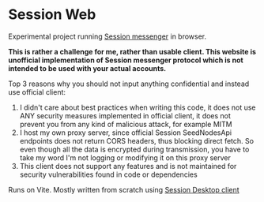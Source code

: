 # Session Web

Experimental project running [Session messenger](https://getsession.org) in browser.

**This is rather a challenge for me, rather than usable client. This website is unofficial implementation of Session messenger protocol which is not intended to be used with your actual accounts.**

Top 3 reasons why you should not input anything confidential and instead use official client:

1. I didn't care about best practices when writing this code, it does not use ANY security measures implemented in official client, it does not prevent you from any kind of malicious attack, for example MITM
2. I host my own proxy server, since official Session SeedNodesApi endpoints does not return CORS headers, thus blocking direct fetch. So even though all the data is encrypted during transmission, you have to take my word I'm not logging or modifying it on this proxy server
3. This client does not support any features and is not maintained for security vulnerabilities found in code or dependencies

Runs on Vite. Mostly written from scratch using [Session Desktop client](https://github.com/oxen-io/session-desktop)